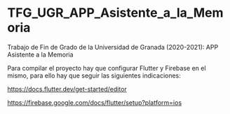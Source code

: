 # TFG_UGR_APP_Asistente_a_la_Memoria
Trabajo de Fin de Grado de la Universidad de Granada (2020-2021): APP Asistente a la Memoria

Para compilar el proyecto hay que configurar Flutter y Firebase en el mismo, para ello hay que seguir las siguientes indicaciones:

  https://docs.flutter.dev/get-started/editor
  
  https://firebase.google.com/docs/flutter/setup?platform=ios
